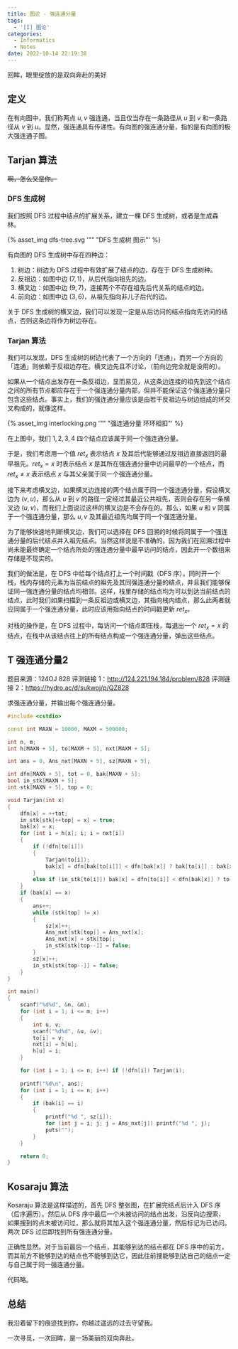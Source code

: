 ```yaml
---
title: 图论 - 强连通分量
tags:
  - '[I] 图论'
categories:
  - Informatics
  - Notes
date: 2022-10-14 22:19:38
---
```



回眸，眼里绽放的是双向奔赴的美好

<!--more-->

## 定义

在有向图中，我们称两点 $u,v$ 强连通，当且仅当存在一条路径从 $u$ 到 $v$ 和一条路径从 $v$ 到 $u$。显然，强连通具有传递性。有向图的强连通分量，指的是有向图的极大强连通子图。

## Tarjan 算法

~~啊，怎么又是你。~~

### DFS 生成树

我们按照 DFS 过程中结点的扩展关系，建立一棵 DFS 生成树，或者是生成森林。

{% asset_img dfs-tree.svg '"" "DFS 生成树 图示"' %}

有向图的 DFS 生成树中存在四种边：

  1. 树边：树边为 DFS 过程中有效扩展了结点的边，存在于 DFS 生成树种。
  2. 反祖边：如图中边 $(7,1)$，从后代指向祖先的边。
  3. 横叉边：如图中边 $(9,7)$，连接两个不存在祖先后代关系的结点的边。
  4. 前向边：如图中边 $(3,6)$，从祖先指向非儿子后代的边。

关于 DFS 生成树的横叉边，我们可以发现一定是从后访问的结点指向先访问的结点，否则这条边将作为树边存在。

### Tarjan 算法

我们可以发现，DFS 生成树的树边代表了一个方向的「连通」，而另一个方向的「连通」则依赖于反祖边存在。横叉边先且不讨论，（前向边完全就是没用的）。

如果从一个结点出发存在一条反祖边，显而易见，从这条边连接的祖先到这个结点之间的所有节点都应存在于一个强连通分量内部，但并不能保证这个强连通分量只包含这些结点。事实上，我们的强连通分量应该是由若干反祖边与树边组成的环交叉构成的，就像这样。

{% asset_img interlocking.png '"" "强连通分量 环环相扣"' %}

在上图中，我们 $1,2,3,4$ 四个结点应该属于同一个强连通分量。

于是，我们考虑用一个值 $ret_x$ 表示结点 $x$ 及其后代能够通过反祖边直接返回的最早祖先。$ret_x=x$ 时表示结点 $x$ 是其所在强连通分量中访问最早的一个结点，而 $ret_x\neq x$ 表示结点 $x$ 与其父亲属于同一个强连通分量。

接下来考虑横叉边，如果横叉边连接的两个结点属于同一个强连通分量，假设横叉边为 $(v,u)$，那么从 $u$ 到 $v$ 的路径一定经过其最近公共祖先，否则会存在另一条横叉边 $(u,v)$，而我们上面说过这样的横叉边是不会存在的。那么，如果 $u$ 和 $v$ 同属于一个强连通分量，那么 $u,v$ 及其最近祖先均属于同一个强连通分量。

为了能够快速地判断横叉边，我们可以选择在 DFS 回溯的时候将同属于一个强连通分量的后代结点并入祖先结点。当然这样说是不准确的，因为我们在回溯过程中尚未能最终确定一个结点所处的强连通分量中最早访问的结点，因此开一个数组来存储是不现实的。

我们的做法是，在 DFS 中给每个结点打上一个时间戳（DFS 序）。同时开一个栈，栈内存储的元素为当前结点的祖先及其同强连通分量的结点，并且我们能够保证同一强连通分量的结点均相邻。这样，栈里存储的结点均为可以到达当前结点的结点，此时我们如果扫描到一条反祖边或横叉边，其指向栈内结点，那么此两者就应同属于一个强连通分量，此时应该用指向结点的时间戳更新 $ret_x$。

对栈的操作是，在 DFS 过程中，每访问一个结点即压栈，每退出一个 $ret_x=x$ 的结点，在栈中从该结点往上的所有结点构成一个强连通分量，弹出这些结点。

## T 强连通分量2

题目来源：124OJ 828
评测链接 1：<http://124.221.194.184/problem/828>
评测链接 2：<https://hydro.ac/d/sukwoj/p/QZ828>

求强连通分量，并输出每个强连通分量。

```cpp
#include <cstdio>

const int MAXN = 10000, MAXM = 500000;

int n, m;
int h[MAXN + 5], to[MAXM + 5], nxt[MAXM + 5];

int ans = 0, Ans_nxt[MAXN + 5], sz[MAXN + 5];

int dfn[MAXN + 5], tot = 0, bak[MAXN + 5];
bool in_stk[MAXN + 5];
int stk[MAXN + 5], top = 0;

void Tarjan(int x)
{
    dfn[x] = ++tot;
    in_stk[stk[++top] = x] = true;
    bak[x] = x;
    for (int i = h[x]; i; i = nxt[i])
    {
        if (!dfn[to[i]])
        {
            Tarjan(to[i]);
            bak[x] = dfn[bak[to[i]]] < dfn[bak[x]] ? bak[to[i]] : bak[x];
        }
        else if (in_stk[to[i]]) bak[x] = dfn[to[i]] < dfn[bak[x]] ? to[i] : bak[x];
    }
    if (bak[x] == x)
    {
        ans++;
        while (stk[top] != x)
        {
            sz[x]++;
            Ans_nxt[stk[top]] = Ans_nxt[x];
            Ans_nxt[x] = stk[top];
            in_stk[stk[top--]] = false;
        }
        sz[x]++;
        in_stk[stk[top--]] = false;
    }
}

int main()
{
    scanf("%d%d", &n, &m);
    for (int i = 1; i <= m; i++)
    {
        int u, v;
        scanf("%d%d", &u, &v);
        to[i] = v;
        nxt[i] = h[u];
        h[u] = i;
    }

    for (int i = 1; i <= n; i++) if (!dfn[i]) Tarjan(i);
    
    printf("%d\n", ans);
    for (int i = 1; i <= n; i++)
    {
        if (bak[i] == i)
        {
            printf("%d ", sz[i]);
            for (int j = i; j; j = Ans_nxt[j]) printf("%d ", j);
            puts("");
        }
    }

    return 0;
}
```

## Kosaraju 算法

Kosaraju 算法是这样描述的，首先 DFS 整张图，在扩展完结点后计入 DFS 序（后序遍历）。然后从 DFS 序中最后一个未被访问的结点出发，沿反向边搜索，如果搜到的点未被访问过，那么就将其加入这个强连通分量，然后标记为已访问。两次 DFS 过后即找到所有强连通分量。

正确性显然。对于当前最后一个结点，其能够到达的结点都在 DFS 序中的前方，而其前方不能够到达的结点也不能够到达它，因此往前搜能够到达自己的结点一定与自己属于同一强连通分量。

代码略。

## 总结

我沿着留下的痕迹找到你，你越过遥远的过去守望我。

一次寻觅，一次回眸，是一场美丽的双向奔赴。
